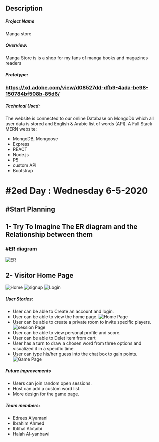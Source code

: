 
## Description

##### Project Name

Manga store 

##### Overview:

Manga Store  is is a shop for my fans of manga books and magazines readers

##### Prototype:

### https://xd.adobe.com/view/d08527dd-dfb9-4ada-be98-150784bf508b-85d6/

##### Technical Used:

The website is connected to our online Database on MongoDb which all user data is stored and English & Arabic list of words (API). A Full Stack MERN website:

- MongoDB, Mongoose
- Express
- REACT
- Node.js
- P5
- custom API
- Bootstrap


# #2ed Day : Wednesday 6-5-2020

## #Start Planning

## 1- Try To Imagine The ER diagram and the Relationship between them

### #ER diagram

![ER](img/ER1.PNG)

## 2- Visitor Home Page


![Home](img/Home.PNG)
![signup](img/signup.png)
![Login](img/Login.png)





##### User Stories:

- User can be able to Create an account and login.
- User can be able to view the home page.
  ![Home Page](images/game3.PNG)
- User can be able to create a private room to invite specific players.
  ![session Page](images/game2.PNG)
- User can be able to view personal profile and score.
- User can be able to Delet item from cart 
- User has a turn to draw a chosen word from three options and visualized it in a specific time.
- User can type his/her guess into the chat box to gain points.
  ![Game Page](images/game1.PNG)

##### Future improvements

- Users can join random open sessions.
- Host can add a custom word list.
- More design for the game page.

##### Team members:

- Edrees Alyamani
- Ibrahim Ahmed
- Ibtihal Alotaibi
- Halah Al-yanbawi
